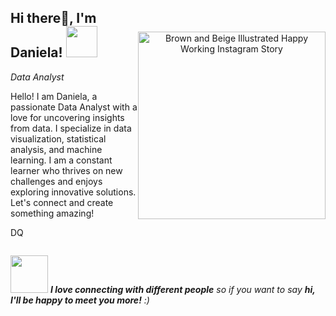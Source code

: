 <div style="display: flex; justify-content: center;">
  <div style="max-width: 800px;">
    <div style="display: flex; align-items: center;">
      <div style="flex: 1;">
        <h2> Hi there👋, I'm Daniela! <img src="https://media.giphy.com/media/mGcNjsfWAjY5AEZNw6/giphy.gif" width="50"></h2>
        <p><em> Data Analyst </em></p>
        <p>Hello! I am Daniela, a passionate Data Analyst with a love for uncovering insights from data. I specialize in data visualization, statistical analysis, and machine learning. I am a constant learner who thrives on new challenges and enjoys exploring innovative solutions. Let's connect and create something amazing!</p>
        <p>DQ</p>
      </div>
      <div style="flex-shrink: 0; text-align: center;">
        <a href="https://daniqimg.my.canva.site/" target="_blank" rel="noopener">
          <img src="https://github.com/dquenti/dquenti/blob/main/daniqimg.gif?raw=true" alt="Brown and Beige Illustrated Happy Working Instagram Story" width="300" style="margin-top: 20px; margin-left: auto; margin-right: auto; display: block;">
        </a>
      </div>
    </div>
  </div>
</div>






<!--<h2> Hi there👋, I'm Daniela! <img src="https://media.giphy.com/media/mGcNjsfWAjY5AEZNw6/giphy.gif" width="50"></h2>
<img align='right' src="https://www.canva.com/design/DAGFzp9RjGg/z0KVv3DLhFulemamg2eVPw/watch" width="230">
<p><em> Data Analyst </em></p>



**dquenti/dquenti** is a ✨ _special_ ✨ repository because its `README.md` (this file) appears on your GitHub profile.

Here are some ideas to get you started:

- 🔭 I’m currently working on ...
- 🌱 I’m currently learning ...
- 👯 I’m looking to collaborate on ...
- 🤔 I’m looking for help with ...
- 💬 Ask me about ...
- 📫 How to reach me: ...
- 😄 Pronouns: ...
- ⚡ Fun fact: ...
-->


<img src="https://media.giphy.com/media/LnQjpWaON8nhr21vNW/giphy.gif" width="60"> <em><b>I love connecting with different people</b> so if you want to say <b>hi, I'll be happy to meet you more!</b> :)</em>
